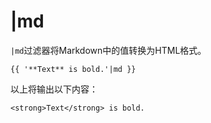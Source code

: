 # |md

`|md`过滤器将Markdown中的值转换为HTML格式。

    {{ '**Text** is bold.'|md }}

以上将输出以下内容：

    <strong>Text</strong> is bold.
